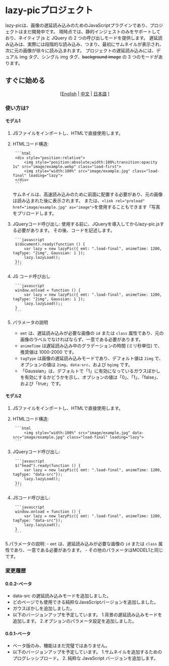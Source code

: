 # lazy-picプロジェクト

lazy-picは、画像の遅延読み込みのためのJavaScriptプラグインであり、プロジェクトはまだ開発中です。 現時点では、静的インジェストのみをサポートしており、ネイティブ js と JQuery の 2 つの呼び出しモードを提供します。 遅延読み込みは、実際には段階的な読み込み、つまり、最初にサムネイルが表示され、次に元の画像が徐々に読み込まれます。 プロジェクトの遅延読み込みには、デュアル img タグ、シングル img タグ、~~background image~~ の 3 つのモードがあります。

## すぐに始める

<center>

[[English](./README_EN.md) | [中文](../README.md) | [日本語](./README_JP.md) ]

</center>

### 使い方は?

#### モデル1

1. JSファイルをインポートし、HTMLで直接使用します。
2. HTMLコード構造:

        ```html
        <div style="position:relative">
            <img style="position:absolute;width:100%;transition:opacity 1s" src="image/example.webp" class="load-first">
            <img style="width:100%" src="image/example.jpg" class="load-final" loading="lazy">
        </div>
        ```

    サムネイルは、高速読み込みのために前面に配置する必要があり、元の画像は読み込まれた後に表示されます。 または、`<link rel="preload" href="image/example.jpg" as="image">`を使用することもできます「写真をプリロードします。

3. JQueryコード呼び出し:
    使用する前に、JQueryを導入してからlazy-pic.jsする必要があります。 その後、コードを記述します。

        ```javascript
        $(document).ready(function () {
            var lazy = new lazyPic({ emt: ".load-final", animeTime: 1200, tagType: "2img", Gaussian: 1 });
            lazy.lazyLoad();
        });
        ```

4. JS コード呼び出し

        ```javascript
        window.onload = function () {
            var lazy = new lazyPic({ emt: ".load-final", animeTime: 1200, tagType: "2img", Gaussian: 1 });
            lazy.lazyLoad();;
        }
        ```

5. パラメータの説明

   - `emt` は、遅延読み込みが必要な画像の `id` または `class` 属性であり、元の画像のラベルでなければならず、一意である必要があります。
   - `animeTime` は遅延読み込み中のグラデーションの時間 (ミリ秒単位) で、推奨値は 1000-2000 です。
   - `tagType` は画像の遅延読み込みモードであり、デフォルト値は `2img` で、オプションの値は `2img`、`data-src`、および `bgimg` です。
   - 「Gaussian」は、デフォルトで「1」に有効になっているガウスぼかしを有効にするかどうかを示し、オプションの値は「0」、「1」、「false」、および「true」です。

#### モデル2

1. JSファイルをインポートし、HTMLで直接使用します。

2. HTMLコード構造:

        ```html
            <img style="width:100%" src="image/example.jpg" data-src="image/example.jpg" class="load-final" loading="lazy">
        ```

3. JQueryコード呼び出し:

        ```javascript
        $("head").ready(function () {
            var lazy = new lazyPic({ emt: ".load-final", animeTime: 1200, tagType: "data-src"});
            lazy.lazyLoad();
        });
        ```

4. JSコード呼び出し:

        ```javascript
        window.onload = function () {
            var lazy = new lazyPic({ emt: ".load-final", animeTime: 1200, tagType: "data-src"});
            lazy.lazyLoad();
        }
        ```

5.パラメータの説明:
    - `emt` は、遅延読み込みが必要な画像の `id` または `class` 属性であり、一意である必要があります。
    - その他のパラメータはMODEL1と同じです。

### 変更履歴

#### 0.0.2-ベータ

- data-src の遅延読み込みモードを追加しました。
- どのページでも使用できる純粋なJavaScriptバージョンを追加しました。
- ガウスぼかしを追加しました。
- 以下のバージョンアップを予定しています。
    1.背景の遅延読み込みモードを追加します。
    2.オプションのパラメータ設定を追加しました。

#### 0.0.1-ベータ

- ベータ版のみ、機能はまだ完璧ではありません。
- 以下のバージョンアップを予定しています。
  1.サムネイルを追加するためのプログレッシブロード。
  2. 純粋な JavaScript バージョンを追加します。
